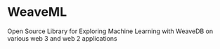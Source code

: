 # WeaveML
Open Source Library for Exploring Machine Learning with WeaveDB on various web 3 and web 2 applications

